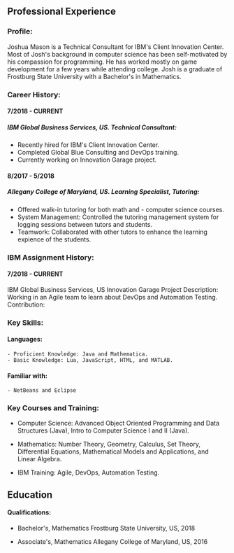 ## Professional Experience

### Profile:
Joshua Mason is a Technical Consultant for IBM's Client Innovation Center. Most of Josh's
background in computer science has been self-motivated by his compassion for programming. He has
worked mostly on game development for a few years while attending college. Josh is a graduate of
Frostburg State University with a Bachelor's in Mathematics. 

### Career History:
#### 7/2018 - CURRENT

##### IBM Global Business Services, US. Technical Consultant:
- Recently hired for IBM's Client Innovation Center. 
- Completed Global Blue Consulting and DevOps training.
- Currently working on Innovation Garage project.

#### 8/2017 - 5/2018

##### Allegany College of Maryland, US. Learning Specialist, Tutoring: 
- Offered walk-in tutoring for both math and - computer science courses.
- System Management: Controlled the tutoring management system for logging sessions between tutors
and students.
- Teamwork: Collaborated with other tutors to enhance the learning expience of the students.


### IBM Assignment History:
#### 7/2018 - CURRENT

IBM Global Business Services, US
Innovation Garage
Project Description: Working in an Agile team to learn about DevOps and Automation Testing.
Contribution: 

### Key Skills:
#### Languages:
    - Proficient Knowledge: Java and Mathematica.
    - Basic Knowledge: Lua, JavaScript, HTML, and MATLAB.
#### Familiar with: 
    - NetBeans and Eclipse


### Key Courses and Training:
- Computer Science: Advanced Object Oriented Programming and Data Structures (Java), Intro to
Computer Science I and II (Java). 

- Mathematics: Number Theory, Geometry, Calculus, Set Theory, Differential Equations, Mathematical
Models and Applications, and Linear Algebra. 

- IBM Training: Agile, DevOps, Automation Testing.


## Education

#### Qualifications:
- Bachelor's, Mathematics
Frostburg State University, US, 2018

- Associate's, Mathematics
Allegany College of Maryland, US, 2016
